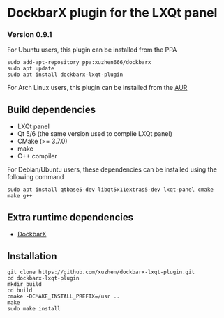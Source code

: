 # DockbarX plugin for the LXQt panel
### Version 0.9.1

For Ubuntu users, this plugin can be installed from the PPA 
```
sudo add-apt-repository ppa:xuzhen666/dockbarx
sudo apt update
sudo apt install dockbarx-lxqt-plugin
```

For Arch Linux users, this plugin can be installed from the [AUR](https://aur.archlinux.org/packages/dockbarx-lxqt-plugin)

## Build dependencies
 * LXQt panel
 * Qt 5/6 (the same version used to complie LXQt panel)
 * CMake (>= 3.7.0)
 * make
 * C++ compiler

 For Debian/Ubuntu users, these dependencies can be installed using the following command
 ```
 sudo apt install qtbase5-dev libqt5x11extras5-dev lxqt-panel cmake make g++
 ```

## Extra runtime dependencies
 * [DockbarX](https://github.com/xuzhen/dockbarx)

## Installation

```
git clone https://github.com/xuzhen/dockbarx-lxqt-plugin.git
cd dockbarx-lxqt-plugin
mkdir build
cd build
cmake -DCMAKE_INSTALL_PREFIX=/usr ..
make
sudo make install
```
